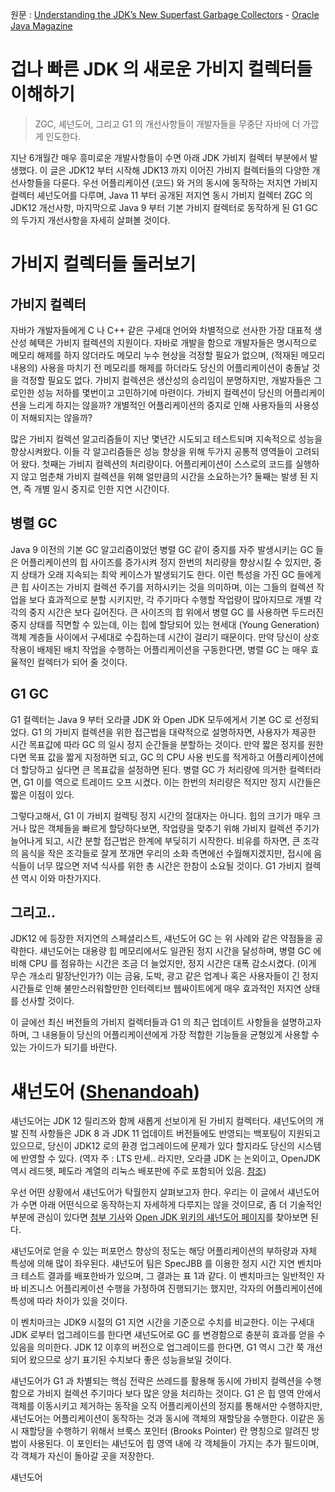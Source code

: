 원문 :  [Understanding the JDK’s New Superfast Garbage Collectors]( https://cdn.app.compendium.com/uploads/user/e7c690e8-6ff9-102a-ac6d-e4aebca50425/34d3828b-c12e-4c7e-8942-b6b7deb02e12/File/01331a1ea2d4c196a756840f3e712ad1/understanding_the_jdk_s_new_superfast_garbage_collectors.pdf ) - [Oracle Java Magazine](https://blogs.oracle.com/javamagazine)



# 겁나 빠른 JDK 의 새로운 가비지 컬렉터들 이해하기



> ZGC, 셰넌도어, 그리고 G1 의 개선사항들이 개발자들을 무중단 자바에 더 가깝게 인도한다.



지난 6개월간 매우 흥미로운 개발사항들이 수면 아래 JDK 가비지 컬렉터 부분에서 발생했다. 이 글은 JDK12 부터 시작해 JDK13 까지 이어진 가비지 컬렉터들의 다양한 개선사항들을 다룬다. 우선 어플리케이션  (코드) 와 거의 동시에 동작하는 저지연 가비지 컬렉터 셰넌도어를 다루며, Java 11 부터 공개된 저지연 동시 가비지 컬렉터 ZGC 의 JDK12 개선사항, 마지막으로 Java 9 부터 기본 가비지 컬렉터로 동작하게 된 G1 GC 의 두가지 개선사항을 자세히 살펴볼 것이다.



# 가비지 컬렉터들 둘러보기



## 가비지 컬렉터

자바가 개발자들에게 C 나 C++ 같은 구세대 언어와 차별적으로 선사한 가장 대표적 생산성 혜택은 가비지 컬렉션의 지원이다. 자바로 개발을 함으로 개발자들은 명시적으로 메모리 해제를 하지 않더라도 메모리 누수 현상을 걱정할 필요가 없으며, (적재된 메모리 내용의) 사용을 마치기 전 메모리를 해제를 하더라도 당신의 어플리케이션이 충돌날 것을 걱정할 필요도 없다. 가비지 컬렉션은 생산성의 승리임이 분명하지만, 개발자들은 그로인한 성능 저하를 몇번이고 고민하기에 마련이다. 가비지 컬렉션이 당신의 어플리케이션을 느리게 하지는 않을까? 개별적인 어플리케이션의 중지로 인해 사용자들의 사용성이 저해되지는 않을까?

많은 가비지 컬렉션 알고리즘들이 지난 몇년간 시도되고 테스트되며 지속적으로 성능을 향상시켜왔다. 이들 각 알고리즘들은 성능 향상을 위해 두가지 공통적 영역들이 고려되어 왔다. 첫째는 가비지 컬렉션의 처리량이다.  어플리케이션이 스스로의 코드를 실행하지 않고 멈춘채 가비지 컬렉션을 위해 얼만큼의 시간을 소요하는가?  둘째는 발생 된 지연, 즉 개별 일시 중지로 인한 지연 시간이다. 



## 병렬 GC

Java 9 이전의 기본 GC 알고리즘이었던 병렬 GC 같이 중지를 자주 발생시키는 GC 들은 어플리케이션의 힙 사이즈를 증가시켜 정지 한번의 처리량을 향상시킬 수 있지만, 중지 상태가 오래 지속되는 최악 케이스가 발생되기도 한다. 이런 특성을 가진 GC 들에게 큰 힙 사이즈는 가비지 컬렉션 주기를 저하시키는 것을 의미하며, 이는 그들의 컬렉션 작업을 보다 효과적으로 분할 시키지만, 각 주기마다 수행할 작업량이 많아지므로 개별 각각의 중지 시간은 보다 길어진다. 큰 사이즈의 힙 위에서 병렬 GC 를 사용하면 두드러진 중지 상태를 직면할 수 있는데, 이는 힙에 할당되어 있는 현세대 (Young Generation) 객체 계층들 사이에서 구세대로 수집하는데 시간이 걸리기 때문이다. 만약 당신이 상호작용이 배제된 배치 작업을 수행하는 어플리케이션을 구동한다면, 병렬 GC 는 매우 효율적인 컬렉터가 되어 줄 것이다.



## G1 GC

G1 컬렉터는 Java 9 부터 오라클 JDK 와 Open JDK 모두에게서 기본 GC 로 선정되었다. G1 의 가비지 컬렉션을 위한 접근법을 대략적으로 설명하자면, 사용자가 제공한 시간 목표값에 따라 GC 의 일시 정지 순간들을 분할하는 것이다. 만약 짧은 정지를 원한다면 목표 값을 짧게 지정하면 되고, GC 의 CPU 사용 빈도를 적게하고 어플리케이션에 더 할당하고 싶다면 큰 목표값을 설정하면 된다. 병렬 GC 가 처리량에 의거한 컬렉터라면, G1 이를 역으로 트레이드 오프 시켰다. 이는 한번의 처리량은 적지만 정지 시간들은 짧은 이점이 있다.

그렇다고해서, G1 이 가비지 컬렉팅 정지 시간의 절대자는 아니다. 힙의 크기가 매우 크거나 많은 객체들을 빠르게 할당하다보면, 작업량을 맞추기 위해 가비지 컬렉션 주기가 늘어나게 되고, 시간 분할 접근법은 한계에 부딪히기 시작한다. 비유를 하자면, 큰 조각의 음식을 작은 조각들로 잘게 쪼개면 우리의 소화 측면에선 수월해지겠지만, 접시에 음식들이 너무 많으면 저녁 식사를 위한 총 시간은 한참이 소요될 것이다. G1 가비지 컬렉션 역시 이와 마찬가지다.



## 그리고..

JDK12 에 등장한 저지연의 스페셜리스트, 섀넌도어 GC 는 위 사례와 같은 약점들을 공략한다. 섀넌도어는 대용량 힙 메모리에서도 일관된 정지 시간을  달성하며, 병렬 GC 에 비해 CPU 를 점유하는 시간은 조금 더 늘었지만, 정지 시간은 대폭 감소시켰다. (이게 무슨 개소리 말장난인가?) 이는 금융, 도박, 광고 같은 업계나 혹은 사용자들이 긴 정지 시간들로 인해 불만스러워할만한 인터렉티브 웹싸이트에게 매우 효과적인 저지연 상태를 선사할 것이다.

이 글에선 최신 버전들의 가비지 컬렉터들과 G1 의 최근 업데이트 사항들을 설명하고자 하며, 그 내용들이 당신의 어플리케이션에게 가장 적합한 기능들을 균형있게 사용할 수 있는 가이드가 되기를 바란다.



# 섀넌도어 ([Shenandoah]( https://wiki.openjdk.java.net/display/shenandoah/Main ))

섀넌도어는 JDK 12 릴리즈와 함께 새롭게 선보이게 된 가비지 컬렉터다. 섀넌도어의 개발 진척 사항들은 JDK 8 과 JDK 11 업데이트 버전들에도 반영되는 백포팅이 지원되고 있으므로, 당신이 JDK12 로의 환경 업그레이드에 문제가 있다 할지라도 당신의 시스템에 반영할 수 있다.  (역자 주 : LTS 만세.. 라지만, 오라클 JDK 는 논외이고, OpenJDK 역시 레드헷, 페도라 계열의 리눅스 배포판에 주로 포함되어 있음. [참조]( https://wiki.openjdk.java.net/display/shenandoah/Main#Main-Releases ))

우선 어떤 상황에서 섀넌도어가 탁월한지 살펴보고자 한다.  우리는 이 글에서 섀넌도어가 수면 아래 어떤식으로 동작하는지 자세하게 다루지는 않을 것이므로, 좀 더 기술적인 부분에 관심이 있다면 [첨부 기사](https://blogs.oracle.com/javamagazine/the-new-garbage-collectors-in-openjdk)와 [Open JDK 위키의 섀넌도어 페이지]( https://wiki.openjdk.java.net/display/shenandoah/Main#Main-Releases )를 찾아보면 된다.

섀넌도어로 얻을 수 있는 퍼포먼스 향상의 정도는 해당 어플리케이션의 부하량과 자체 특성에 의해 많이 좌우된다. 섀넌도어 팀은 SpecJBB 를 이용한 정지 시간 지연 벤치마크 테스트 결과를 배포한바가 있으며, 그 결과는 표 1과 같다. 이 벤치마크는 일반적인 자바 비즈니스 어플리케이션 수행을 가정하여 진행되기는 했지만, 각자의 어플리케이션에 특성에 따라 차이가 있을 것이다.

이 벤치마크는 JDK9 시절의  G1 지연 시간을 기준으로 수치를 비교한다.  이는 구세대 JDK 로부터 업그레이드를 한다면 섀넌도어로 GC 를 변경함으로 충분히 효과를 얻을 수 있음을 의미한다.  JDK 12 이후의 버전으로 업그레이드를 한다면, G1 역시 그간 쭉 개선되어 왔으므로 상기 표기된 수치보다 좋은 성능을보일 것이다.

섀넌도어가 G1 과 차별되는 핵심 전략은 쓰레드를 활용해 동시에 가비지 컬렉션을 수행함으로 가비지 컬렉션 주기마다 보다 많은 양을 처리하는 것이다.  G1 은 힙 영역 안에서 객체를 이동시키고 제거하는 동작을 오직 어플리케이션의 정지를 통해서만 수행하지만, 섀넌도어는 어플리케이션이 동작하는 것과 동시에 객체의 재할당을 수행한다. 이같은 동시 재할당을 수행하기 위해서 브룩스 포인터 (Brooks Pointer) 란 명칭으로 알려진 방법이 사용된다.  이 포인터는 섀넌도어 힙 영역 내에 각 객체들이 가지는 추가 필드이며, 각 객체가 자신이 돌아갈 곳을 저장한다.

섀넌도어 